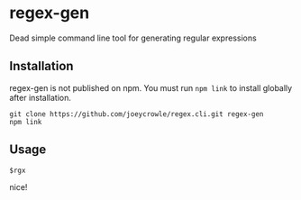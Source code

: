 # regex-gen

Dead simple command line tool for generating regular expressions


## Installation

regex-gen is not published on npm. You must run `npm link` to install globally after installation.

    git clone https://github.com/joeycrowle/regex.cli.git regex-gen
    npm link

## Usage

    $rgx
nice!

## 